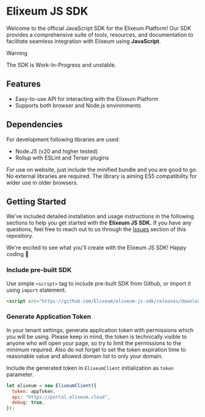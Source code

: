 # Elixeum JS SDK

Welcome to the official JavaScript SDK for the Elixeum Platform! Our SDK provides a comprehensive suite of tools, resources, and documentation to facilitate seamless integration with Elixeum using **JavaScript**.

> [!WARNING]
> The SDK is Work-In-Progress and unstable.

## Features

- Easy-to-use API for interacting with the Elixeum Platform
- Supports both browser and Node.js environments

## Dependencies

For development following libraries are used:

- Node.JS (v20 and higher tested)
- Rollup with ESLint and Terser plugins

For use on website, just include the minified bundle and you are good to go.
No external libraries are required. The library is aiming ES5 compatibility for wider use in older browsers.

## Getting Started

We've included detailed installation and usage instructions in the following sections to help you get started with the **Elixeum JS SDK.** If you have any questions, feel free to reach out to us through the [Issues](https://github.com/elixeum/elixeum-js-sdk/issues) section of this repository.

We're excited to see what you'll create with the Elixeum JS SDK! Happy coding :star_struck:

### Include pre-built SDK

Use simple `<script>` tag to include pre-built SDK from Github, or import it using `import` statement.

```html
<script src="https://github.com/Elixeum/elixeum-js-sdk/releases/download/v0.1.0-alpha/elx-sdk.min.js"></script>
```

### Generate Application Token

In your tenant settings, generate application token with permissions which you will be using.
Please keep in mind, the token is technically visible to anyone who will open your page, so try to limit the permissions to the minimum required.
Also do not forget to set the token expiration time to reasonable value and allowed domain list to only your domain.

Include the generated token in `ElixeumClient` initialization as `token` parameter.

```javascript
let elixeum = new ElixeumClient({
  token: appToken,
  api: "https://portal.elixeum.cloud",
  debug: true,
});
```
